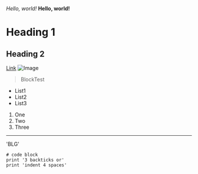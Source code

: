 *Hello, world!*
**Hello, world!**
# Heading 1
## Heading 2
[Link](https://ucsd-cse15l-s24.github.io/week1/index.html)
![Image](http://url/a.png)
> BlockTest
* List1
* List2
* List3
1. One
2. Two
3. Three
---
'BLG'
```
# code block
print '3 backticks or'
print 'indent 4 spaces'
```
